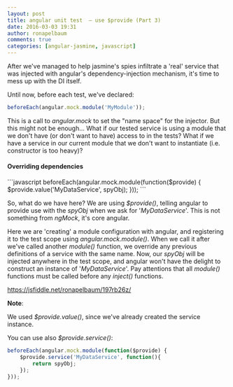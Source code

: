 ```yaml
---
layout: post
title: angular unit test  – use $provide (Part 3)
date: 2016-03-03 19:31
author: ronapelbaum
comments: true
categories: [angular-jasmine, javascript]
---
```

After we've managed to help jasmine's spies infiltrate a 'real' service that was injected with angular's dependency-injection mechanism, it's time to mess up with the DI itself.

Until now, before each test, we've declared:

```javascript
beforeEach(angular.mock.module('MyModule'));
```

This is a call to <em>angular.mock</em> to set the "name space" for the injector.
But this might not be enough...
What if our tested service is using a module that we don't have (or don't want to have) access to in the tests?
What if we have a service in our current module that we don't want to instantiate (i.e. constructor is too heavy)?
<h4>Overriding dependencies</h4>
```javascript
beforeEach(angular.mock.module(function($provide) {
    $provide.value('MyDataService', spyObj);
}));
```

So, what do we have here?
We are using <em>$provide()</em>, telling angular to provide use with the <em>spyObj</em> when we ask for '<em>MyDataService</em>'.
This is not something from <em>ngMock</em>, it's core angular.

Here we are 'creating' a module configuration with angular, and registering it to the test scope using <em>angular.mock.module()</em>.
When we call it after we've called another <em>module()</em> function, we override any previous definitions of a service with the same name.
Now, our <em>spyObj</em> will be injected anywhere in the test scope, and angular won't have the delight to construct an instance of '<em>MyDataService</em>'.
Pay attentions that all <em>module()</em> functions must be called before any <em>inject()</em> functions.

https://jsfiddle.net/ronapelbaum/197rb26z/

<strong>Note</strong>:

We used <em>$provide.value()</em>, since we've already created the service instance.

You can use also <em>$provide.service()</em>:

```javascript
beforeEach(angular.mock.module(function($provide) {
    $provide.service('MyDataService', function(){
        return spyObj;
    });
}));
```
